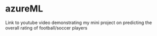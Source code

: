 # azureML
Link to youtube video demonstrating my mini project on predicting the overall rating of football/soccer players
